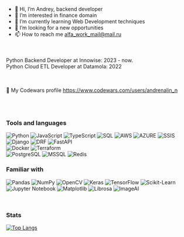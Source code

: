 - 👋 Hi, I’m Andrey, backend developer 
- 👀 I’m interested in finance domain
- 🌱 I’m currently learning Web Development techniques 
- 💞️ I’m looking for a new opportunities
- 📫 How to reach me alfa_work_mail@mail.ru
<br>
<br>
Python Backend Developer at Innowise: 2023 - now. 
<br> 
Python Cloud ETL Developer at Datamola: 2022
<br> 
<br>
<br>

👀 My Codewars profile https://www.codewars.com/users/andrenalin_n

<br>
<br>

### Tools and languages
![Python](https://img.shields.io/badge/-Python-090909?style=for-the-badge&logo=python&logoColor=4370FF)
![JavaScript](https://img.shields.io/badge/-JavaScript-090909?style=for-the-badge&logo=JavaScript&logoColor=FFD243)
![TypeScript](https://img.shields.io/badge/-TypeScript-090909?style=for-the-badge&logo=TypeScript&logoColor=2077BE)
![SQL](https://img.shields.io/badge/-SQL-090909?style=for-the-badge&logo=mysql&logoColor=2077BE)
![AWS](https://img.shields.io/badge/-AWS-090909?style=for-the-badge&logo=aws&logoColor=2077BE)
![AZURE](https://img.shields.io/badge/-AZURE-090909?style=for-the-badge&logo=azure&logoColor=4370FF)
![SSIS](https://img.shields.io/badge/-SSIS-090909?style=for-the-badge&logo=ssis&logoColor=2077BE)
<br>
![Django](https://img.shields.io/badge/-Django-090909?style=for-the-badge&logo=django&logoColor=008F97)
![DRF](https://img.shields.io/badge/-DRF-090909?style=for-the-badge&logo=DRF&logoColor=008F97)
![FastAPI](https://img.shields.io/badge/-FastAPI-090909?style=for-the-badge&logo=FastAPI&logoColor=FFD243)
<br>
![Docker](https://img.shields.io/badge/-Docker-090909?style=for-the-badge&logo=docker&logoColor=0066E4)
![Terraform](https://img.shields.io/badge/-Terraform-090909?style=for-the-badge&logo=terraform&logoColor=5F59AB)
<br>
![PostgreSQL](https://img.shields.io/badge/-PostgreSQL-090909?style=for-the-badge&logo=postgresql&logoColor=4F84DB)
![MSSQL](https://img.shields.io/badge/-MSSQL-090909?style=for-the-badge&logo=mssql&logoColor=E7C5BB)
![Redis](https://img.shields.io/badge/-Redis-090909?style=for-the-badge&logo=redis&logoColor=F91A00)
<br>

### Familiar with
![Pandas](https://img.shields.io/badge/-Pandas-090909?style=for-the-badge&logo=Pandas&logoColor=FFFFFF)
![NumPy](https://img.shields.io/badge/-NumPy-090909?style=for-the-badge&logo=NumPy&logoColor=FFFFFF)
![OpenCV](https://img.shields.io/badge/-OpenCV-090909?style=for-the-badge&logo=OpenCV&logoColor=FFFFFF)
![Keras](https://img.shields.io/badge/-Keras-090909?style=for-the-badge&logo=Keras&logoColor=FFFFFF)
![TensorFlow](https://img.shields.io/badge/-TensorFlow-090909?style=for-the-badge&logo=TensorFlow&logoColor=FFFFFF)
![Scikit-Learn](https://img.shields.io/badge/-ScikitLearn-090909?style=for-the-badge&logo=ScikitLearn&logoColor=FFFFFF)
![Jupyter Notebook](https://img.shields.io/badge/-JupyterNotebook-090909?style=for-the-badge&logo=Jupyternotebook%20notebook&logoColor=F37821)
![Matplotlib](https://img.shields.io/badge/-Matplotlib-090909?style=for-the-badge&logo=matplotlib&logoColor=FFFFFF)
![Librosa](https://img.shields.io/badge/-Librosa-090909?style=for-the-badge&logo=librosa&logoColor=8000AA)
![ImageAI](https://img.shields.io/badge/-ImageAI-090909?style=for-the-badge&logo=ImageAI&logoColor=FFFFFF)

<br>

### Stats

[![Top Langs](https://github-readme-stats.vercel.app/api/top-langs/?username=AndreyNeveikov)](https://github.com/anuraghazra/github-readme-stats)


<!---
AndreyNeveikov/AndreyNeveikov is a ✨ special ✨ repository because its `README.md` (this file) appears on your GitHub profile.
You can click the Preview link to take a look at your changes.
--->

